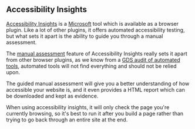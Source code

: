 ## Accessibility Insights

[Accessibility Insights](https://accessibilityinsights.io/) is a [Microsoft](https://www.microsoft.com) tool which is available as a browser plugin. Like a lot of other plugins, it offers automated accessibility testing, but what sets it apart is the ability to guide you through a manual assessment. 

The [manual assessment](https://accessibilityinsights.io/docs/en/web/getstarted/assessment/) feature of Accessibility Insights really sets it apart from other browser plugins, as we know from a [GDS audit of automated tools](https://alphagov.github.io/accessibility-tool-audit/), automated tools will not find everything and should not be relied upon. 

The guided manual assessment will give you a better understanding of how accessible your website is, and it even provides a HTML report which can be downloaded and kept as evidence.

When using accessibility insights, it will only check the page you're currently browsing, so it's best to run it after you build a page rather than trying to go back through an entire site at the end.
